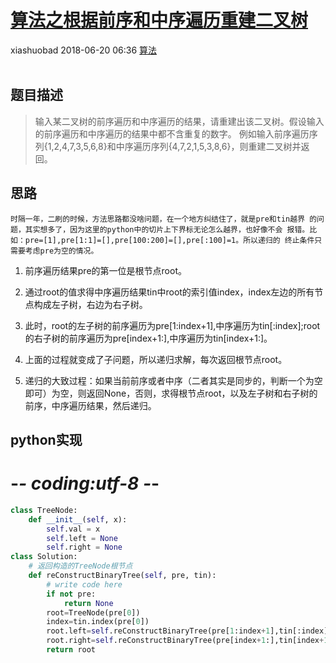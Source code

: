 <div class="blog-article">
    <h1><a href="p.html?p=算法/算法之根据前序和中序遍历重建二叉树" class="title">算法之根据前序和中序遍历重建二叉树</a></h1>
    <span class="author">xiashuobad</span>
    <span class="time">2018-06-20 06:36</span>
    <span><a href="tags.html?t=算法" class="tag">算法</a></span>
    </div>
<br/>

## 题目描述 ##
> 输入某二叉树的前序遍历和中序遍历的结果，请重建出该二叉树。假设输入的前序遍历和中序遍历的结果中都不含重复的数字。
例如输入前序遍历序列{1,2,4,7,3,5,6,8}和中序遍历序列{4,7,2,1,5,3,8,6}，则重建二叉树并返回。

## 思路 ##
`时隔一年，二刷的时候，方法思路都没啥问题，在一个地方纠结住了，就是pre和tin越界
的问题，其实想多了，因为这里的python中的切片上下界标无论怎么越界，也好像不会
报错。比如：pre=[1],pre[1:1]=[],pre[100:200]=[],pre[:100]=1。所以递归的
终止条件只需要考虑pre为空的情况。`
1. 前序遍历结果pre的第一位是根节点root。
2. 通过root的值求得中序遍历结果tin中root的索引值index，index左边的所有节点构成左子树，右边为右子树。

3. 此时，root的左子树的前序遍历为pre[1:index+1],中序遍历为tin[:index];root的右子树的前序遍历为pre[index+1:],中序遍历为tin[index+1:]。
4. 上面的过程就变成了子问题，所以递归求解，每次返回根节点root。
5. 递归的大致过程：如果当前前序或者中序（二者其实是同步的，判断一个为空即可）为空，则返回None，否则，求得根节点root，以及左子树和右子树的前序，中序遍历结果，然后递归。

## python实现 ##
# -*- coding:utf-8 -*-
```python
class TreeNode:
    def __init__(self, x):
        self.val = x
        self.left = None
        self.right = None
class Solution:
    # 返回构造的TreeNode根节点
    def reConstructBinaryTree(self, pre, tin):
        # write code here
        if not pre:
            return None
        root=TreeNode(pre[0])
        index=tin.index(pre[0])
        root.left=self.reConstructBinaryTree(pre[1:index+1],tin[:index])
        root.right=self.reConstructBinaryTree(pre[index+1:],tin[index+1:])
        return root
```